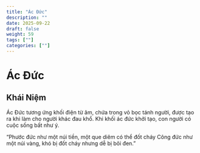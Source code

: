 ```yaml
---
title: "Ác Đức"
description: ""
date: 2025-09-22
draft: false
weight: 59
tags: [""]
categories: [""]
---
```


# Ác Đức

<!-- **Mã:** 
**Nhóm:**  -->

## Khái Niệm

Ác Đức tương ứng khối điện từ âm, chứa trong vỏ bọc tánh người, được tạo ra khi làm cho người khác đau khổ. Khi khối ác đức khởi tạo, con người có cuộc sống bất như ý.

“Phước đức như một núi tiền, một que diêm có thể đốt cháy
Công đức như một núi vàng, khó bị đốt cháy nhưng dễ bị bôi đen.”
